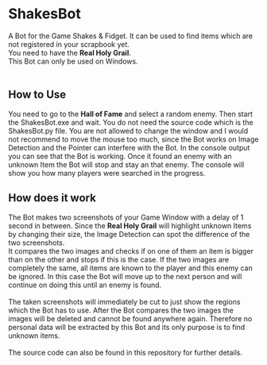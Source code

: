 # ShakesBot
A Bot for the Game Shakes & Fidget. It can be used to find items which are not registered in your scrapbook yet.<br>
You need to have the **Real Holy Grail**. <br>
This Bot can only be used on Windows.<br><br>

## How to Use
You need to go to the **Hall of Fame** and select a random enemy. Then start the ShakesBot.exe and wait. You do not need the source code which is the ShakesBot.py file. You are not allowed to change the window and I would not recommend to move the mouse too much, since the Bot works on Image Detection and the Pointer can interfere with the Bot. In the console output you can see that the Bot is working. Once it found an enemy with an unknown Item the Bot will stop and stay an that enemy. The console will show you how many players were searched in the progress.

## How does it work
The Bot makes two screenshots of your Game Window with a delay of 1 second in between. Since the **Real Holy Grail** will highlight unknown Items by changing their size, the Image Detection can spot the difference of the two screenshots.<br>
It compares the two images and checks if on one of them an item is bigger than on the other and stops if this is the case. If the two images are completely the same, all items are known to the player and this enemy can be ignored. In this case the Bot will move up to the next person and will continue on doing this until an enemy is found.<br><br>
The taken screenshots will immediately be cut to just show the regions which the Bot has to use. After the Bot compares the two images the images will be deleted and cannot be found anywhere again. Therefore no personal data will be extracted by this Bot and its only purpose is to find unknown items.<br><br>
The source code can also be found in this repository for further details.
